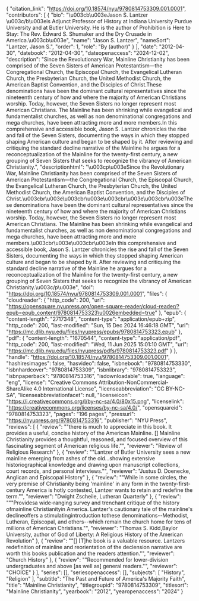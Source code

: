 {
   "citation_link": "https://doi.org/10.18574/nyu/9780814753309.001.0001",
   "contributors": [
     {
       "bio": "\u003cb\u003eJason S. Lantzer \u003c/b\u003eis Adjunct Professor of History at Indiana University Purdue University and at Butler University. He is the author of Prohibition is Here to Stay: The Rev. Edward S. Shumaker and the Dry Crusade in America.\u003cb\u003e",
       "name": "Jason S. Lantzer",
       "nameSort": "Lantzer, Jason S.",
       "order": 1,
       "role": "By (author)"
     }
   ],
   "date": "2012-04-30",
   "datebook": "2012-04-30",
   "dateopenaccess": "2024-12-02",
   "description": "Since the Revolutionary War, Mainline Christianity has been comprised of the Seven Sisters of American Protestantism—the Congregational Church, the Episcopal Church, the Evangelical Lutheran Church, the Presbyterian Church, the United Methodist Church, the American Baptist Convention, and the Disciples of Christ.These denominations have been the dominant cultural representatives since the nineteenth century of how and where the majority of American Christians worship. Today, however, the Seven Sisters no longer represent most American Christians. The Mainline has been shrinking while evangelical and fundamentalist churches, as well as non denominational congregations and mega churches, have been attracting more and more members.In this comprehensive and accessible book, Jason S. Lantzer chronicles the rise and fall of the Seven Sisters, documenting the ways in which they stopped shaping American culture and began to be shaped by it. After reviewing and critiquing the standard decline narrative of the Mainline he argues for a reconceptualization of the Mainline for the twenty-first century, a new grouping of Seven Sisters that seeks to recognize the vibrancy of American Christianity.",
   "descriptionhtml": "\u003cp\u003eSince the Revolutionary War, Mainline Christianity has been comprised of the Seven Sisters of American Protestantism—the Congregational Church, the Episcopal Church, the Evangelical Lutheran Church, the Presbyterian Church, the United Methodist Church, the American Baptist Convention, and the Disciples of Christ.\u003cbr\u003e\u003cbr\u003e\u003cbr\u003e\u003cbr\u003eThese denominations have been the dominant cultural representatives since the nineteenth century of how and where the majority of American Christians worship. Today, however, the Seven Sisters no longer represent most American Christians. The Mainline has been shrinking while evangelical and fundamentalist churches, as well as non denominational congregations and mega churches, have been attracting more and more members.\u003cbr\u003e\u003cbr\u003eIn this comprehensive and accessible book, Jason S. Lantzer chronicles the rise and fall of the Seven Sisters, documenting the ways in which they stopped shaping American culture and began to be shaped by it. After reviewing and critiquing the standard decline narrative of the Mainline he argues for a reconceptualization of the Mainline for the twenty-first century, a new grouping of Seven Sisters that seeks to recognize the vibrancy of American Christianity.\u003c/p\u003e",
   "doi": "https://doi.org/10.18574/nyu/9780814753309.001.0001",
   "files": {
     "cloudreader": {
       "http_code": 200,
       "url": "https://opensquare.nyupress.org/open-square-reader/cloud-reader/?epub=epub_content/9780814753323\u0026embedded=true"
     },
     "epub": {
       "content-length": "2717348",
       "content-type": "application/epub+zip",
       "http_code": 200,
       "last-modified": "Sun, 15 Dec 2024 16:46:18 GMT",
       "url": "https://mc.dlib.nyu.edu/files/nyupress/epubs/9780814753323.epub"
     },
     "pdf": {
       "content-length": "1670544",
       "content-type": "application/pdf",
       "http_code": 200,
       "last-modified": "Wed, 11 Jun 2025 15:01:10 GMT",
       "url": "https://mc.dlib.nyu.edu/files/nyupress/pdfs/9780814753323.pdf"
     }
   },
   "handle": "https://doi.org/10.18574/nyu/9780814753309.001.0001",
   "hashiresimages": false,
   "hasvideo": false,
   "isbnebook": "9780814753330",
   "isbnhardcover": "9780814753309",
   "isbnlibrary": "9780814753323",
   "isbnpaperback": "9780814753316",
   "isdownloadable": true,
   "language": "eng",
   "license": "Creative Commons Attribution-NonCommercial-ShareAlike 4.0 International License",
   "licenseabbreviation": "CC BY-NC-SA",
   "licenseabbreviationfacet": null,
   "licenseicon": "https://i.creativecommons.org/l/by-nc-sa/4.0/80x15.png",
   "licenselink": "https://creativecommons.org/licenses/by-nc-sa/4.0/",
   "opensquareid": "9780814753323",
   "pages": "196 pages",
   "pressurl": "https://nyupress.org/9780814753316",
   "publisher": "NYU Press",
   "reviews": [
     {
       "review": "\"there is much to appreciate in this book. It provides a useful, concise history of the American Mainline. [] Mainline Christianity provides a thoughtful, reasoned, and focused overview of this fascinating segment of American religious life.\"",
       "reviewer": "Review of Religious Research"
     },
     {
       "review": "\"Lantzer of Butler University sees a new mainline emerging from ashes of the old...showing extensive historiographical knowledge and drawing upon manuscript collections, court records, and personal interviews.\"",
       "reviewer": "Justus D. Doenecke, Anglican and Episcopal History"
     },
     {
       "review": "\"While in some circles, the very premise of Christianity being 'mainline' in any form in the twenty-first-century America is hotly contested, Lantzer wants to retain and redefine the term.\"",
       "reviewer": "Dwight Zscheile, Lutheran Quarterly"
     },
     {
       "review": "\"\"Providesa wide-ranging survey and trenchant critique of the history ofmainline Christianityin America. Lantzer's cautionary tale of the mainline's declineoffers a stimulatingintroduction tothese denominations--Methodist, Lutheran, Episcopal, and others--which remain the church home for tens of millions of American Christians.\"",
       "reviewer": "Thomas S. Kidd,Baylor University, author of God of Liberty: A Religious History of the American Revolution"
     },
     {
       "review": "\"[] [T]he book is a valuable resource. Lantzers redefinition of mainline and reorientation of the declension narrative are worth this books publication and the readers attention.\"",
       "reviewer": "Church History"
     },
     {
       "review": "\"Recommended for lower-division undergraduates and above [as well as] general readers.\"",
       "reviewer": "CHOICE"
     }
   ],
   "series": [],
   "seriesopenaccess": [],
   "subjects": [
     "History",
     "Religion"
   ],
   "subtitle": "The Past and Future of America's Majority Faith",
   "title": "Mainline Christianity",
   "titlegroupid": "9780814753309",
   "titlesort": "Mainline Christianity",
   "yearbook": "2012",
   "yearopenaccess": "2024"
 }
